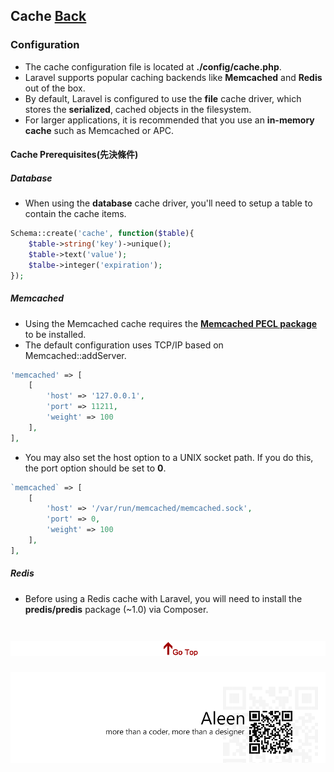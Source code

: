## Cache [Back](./../laravel.md)

### Configuration

- The cache configuration file is located at **./config/cache.php**.
- Laravel supports popular caching backends like **Memcached** and **Redis** out of the box.
- By default, Laravel is configured to use the **file** cache driver, which stores the **serialized**, cached objects in the filesystem.
- For larger applications, it is recommended that you use an **in-memory cache** such as Memcached or APC.

#### Cache Prerequisites(先決條件)

##### Database

- When using the **database** cache driver, you'll need to setup a table to contain the cache items.

```php
Schema::create('cache', function($table){
	$table->string('key')->unique();
	$table->text('value');
	$talbe->integer('expiration');
});
```

##### Memcached

- Using the Memcached cache requires the [**Memcached PECL package**](http://pecl.php.net/package/memcached) to be installed.
- The default configuration uses TCP/IP based on Memcached::addServer.

```php
'memcached' => [
    [
        'host' => '127.0.0.1',
        'port' => 11211,
        'weight' => 100
    ],
],
```

- You may also set the host option to a UNIX socket path. If you do this, the port option should be set to **0**.

```php
`memcached` => [
	[
		'host' => '/var/run/memcached/memcached.sock',
		'port' => 0,
		'weight' => 100
	],
],
```

##### Redis

- Before using a Redis cache with Laravel, you will need to install the **predis/predis** package (~1.0) via Composer.

<a href="#" style="left:200px;"><img src="./../../../../pic/gotop.png"></a>
=====
<a href="http://aleen42.github.io/" target="_blank" ><img src="./../../../../pic/tail.gif"></a>